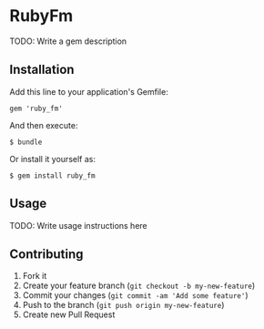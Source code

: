 # RubyFm

TODO: Write a gem description

## Installation

Add this line to your application's Gemfile:

    gem 'ruby_fm'

And then execute:

    $ bundle

Or install it yourself as:

    $ gem install ruby_fm

## Usage

TODO: Write usage instructions here

## Contributing

1. Fork it
2. Create your feature branch (`git checkout -b my-new-feature`)
3. Commit your changes (`git commit -am 'Add some feature'`)
4. Push to the branch (`git push origin my-new-feature`)
5. Create new Pull Request
